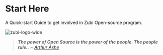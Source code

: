 Start Here
==========

A Quick-start Guide to get involved in Zubi Open-source program.

![zubi-logo-wide](https://raw.githubusercontent.com/AllenAJ/ZUBI-Data-dump/master/zubi.io.png)

> ***The power of Open Source is the power of the people. The people rule.***.
> ~ [*Arthur Ashe*](https://en.wikipedia.org/wiki/Philippe_Kahn)
